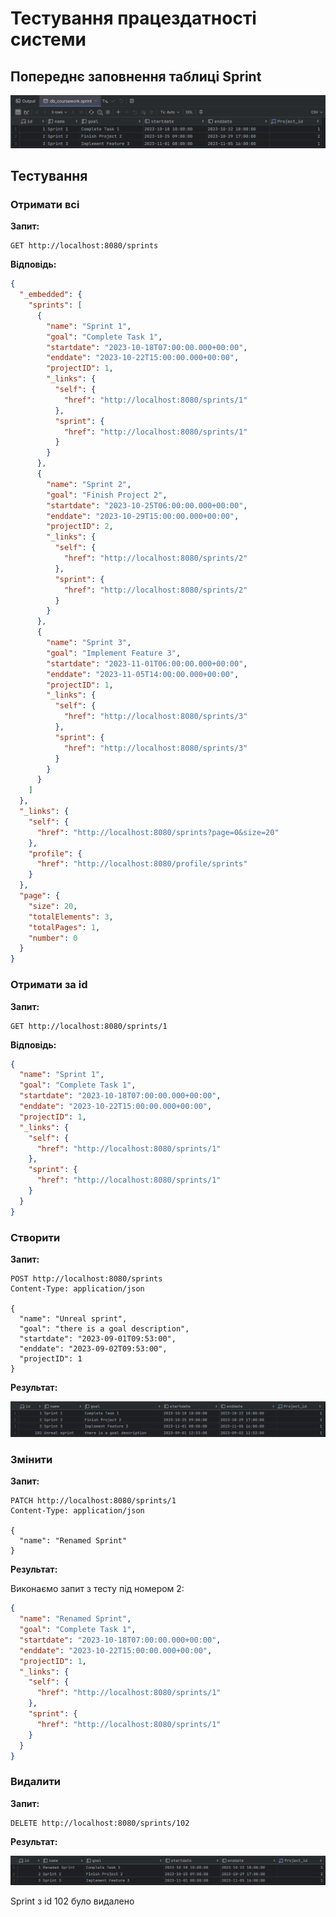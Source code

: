 # Тестування працездатності системи

## Попереднє заповнення таблиці Sprint

<p>
    <img src="./sprintTable1.png">
</p>

## Тестування

### Отримати всі
**Запит:**

```http request
GET http://localhost:8080/sprints
```

**Відповідь:**

```json
{
  "_embedded": {
    "sprints": [
      {
        "name": "Sprint 1",
        "goal": "Complete Task 1",
        "startdate": "2023-10-18T07:00:00.000+00:00",
        "enddate": "2023-10-22T15:00:00.000+00:00",
        "projectID": 1,
        "_links": {
          "self": {
            "href": "http://localhost:8080/sprints/1"
          },
          "sprint": {
            "href": "http://localhost:8080/sprints/1"
          }
        }
      },
      {
        "name": "Sprint 2",
        "goal": "Finish Project 2",
        "startdate": "2023-10-25T06:00:00.000+00:00",
        "enddate": "2023-10-29T15:00:00.000+00:00",
        "projectID": 2,
        "_links": {
          "self": {
            "href": "http://localhost:8080/sprints/2"
          },
          "sprint": {
            "href": "http://localhost:8080/sprints/2"
          }
        }
      },
      {
        "name": "Sprint 3",
        "goal": "Implement Feature 3",
        "startdate": "2023-11-01T06:00:00.000+00:00",
        "enddate": "2023-11-05T14:00:00.000+00:00",
        "projectID": 1,
        "_links": {
          "self": {
            "href": "http://localhost:8080/sprints/3"
          },
          "sprint": {
            "href": "http://localhost:8080/sprints/3"
          }
        }
      }
    ]
  },
  "_links": {
    "self": {
      "href": "http://localhost:8080/sprints?page=0&size=20"
    },
    "profile": {
      "href": "http://localhost:8080/profile/sprints"
    }
  },
  "page": {
    "size": 20,
    "totalElements": 3,
    "totalPages": 1,
    "number": 0
  }
}
```

### Отримати за id

**Запит:**

```http request
GET http://localhost:8080/sprints/1
```

**Відповідь:**

```json
{
  "name": "Sprint 1",
  "goal": "Complete Task 1",
  "startdate": "2023-10-18T07:00:00.000+00:00",
  "enddate": "2023-10-22T15:00:00.000+00:00",
  "projectID": 1,
  "_links": {
    "self": {
      "href": "http://localhost:8080/sprints/1"
    },
    "sprint": {
      "href": "http://localhost:8080/sprints/1"
    }
  }
}
```

### Створити

**Запит:**

```http request
POST http://localhost:8080/sprints
Content-Type: application/json

{
  "name": "Unreal sprint",
  "goal": "there is a goal description",
  "startdate": "2023-09-01T09:53:00",
  "enddate": "2023-09-02T09:53:00",
  "projectID": 1
}
```

**Результат:**

<p>
    <img src="./sprintTable2.png">
</p>

### Змінити

**Запит:**

```http request
PATCH http://localhost:8080/sprints/1
Content-Type: application/json

{
  "name": "Renamed Sprint"
}
```

**Результат:**

Виконаємо запит з тесту під номером 2:

```json
{
  "name": "Renamed Sprint",
  "goal": "Complete Task 1",
  "startdate": "2023-10-18T07:00:00.000+00:00",
  "enddate": "2023-10-22T15:00:00.000+00:00",
  "projectID": 1,
  "_links": {
    "self": {
      "href": "http://localhost:8080/sprints/1"
    },
    "sprint": {
      "href": "http://localhost:8080/sprints/1"
    }
  }
}
```

### Видалити

**Запит:**

```http request
DELETE http://localhost:8080/sprints/102
```

**Результат:**

<p>
    <img src="./sprintTable3.png">
</p>

Sprint з id 102 було видалено